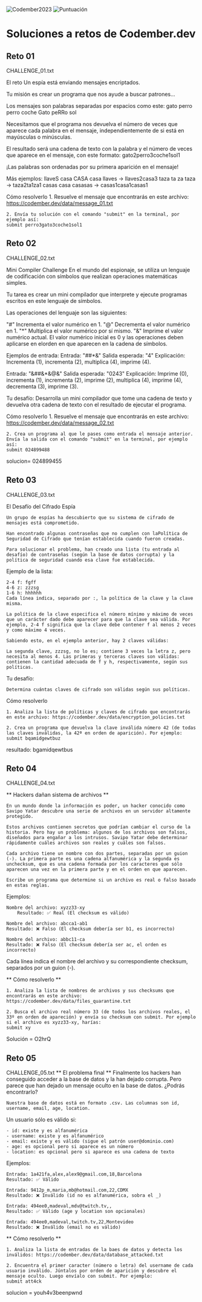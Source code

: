 ![Codember2023](codember.png)
![Puntuación](puntuacion.png)

# Soluciones a retos de Codember.dev

## Reto 01

CHALLENGE_01.txt

El reto
Un espía está enviando mensajes encriptados.

Tu misión es crear un programa que nos ayude a buscar patrones...

Los mensajes son palabras separadas por espacios como este:
gato perro perro coche Gato peRRo sol

Necesitamos que el programa nos devuelva el número de veces que aparece cada palabra en el mensaje, independientemente de si está en mayúsculas o minúsculas.

El resultado será una cadena de texto con la palabra y el número de veces que aparece en el mensaje, con este formato:
gato2perro3coche1sol1

¡Las palabras son ordenadas por su primera aparición en el mensaje!

Más ejemplos:
    llaveS casa CASA casa llaves -> llaves2casa3
    taza ta za taza -> taza2ta1za1
    casas casa casasas -> casas1casa1casas1

Cómo resolverlo 
    1. Resuelve el mensaje que encontrarás en este archivo: https://codember.dev/data/message_01.txt

    2. Envía tu solución con el comando "submit" en la terminal, por ejemplo así:
    submit perro3gato3coche1sol1



## Reto 02

CHALLENGE_02.txt

Mini Compiler Challenge
En el mundo del espionaje, se utiliza un lenguaje de codificación con símbolos que realizan operaciones matemáticas simples.

Tu tarea es crear un mini compilador que interprete y ejecute programas escritos en este lenguaje de símbolos.

Las operaciones del lenguaje son las siguientes:

"#" Incrementa el valor numérico en 1.
"@" Decrementa el valor numérico en 1.
"*" Multiplica el valor numérico por sí mismo.
"&" Imprime el valor numérico actual.
El valor numérico inicial es 0 y las operaciones deben aplicarse en elorden en que aparecen en la cadena de símbolos.

Ejemplos de entrada:
    Entrada: "##*&"
    Salida esperada: "4"
    Explicación: Incrementa (1), incrementa (2), multiplica (4), imprime (4).

Entrada: "&##&*&@&"
Salida esperada: "0243"
Explicación: Imprime (0), incrementa (1), incrementa (2), imprime (2), multiplica (4), imprime (4), decrementa (3), imprime (3).

Tu desafío:
    Desarrolla un mini compilador que tome una cadena de texto y devuelva otra cadena de texto con el resultado de ejecutar el programa.

Cómo resolverlo
    1. Resuelve el mensaje que encontrarás en este archivo: https://codember.dev/data/message_02.txt

    2. Crea un programa al que le pases como entrada el mensaje anterior. Envía la salida con el comando "submit" en la terminal, por ejemplo así:
    submit 024899488

solucion= 024899455

## Reto 03

CHALLENGE_03.txt

El Desafío del Cifrado Espía

    Un grupo de espías ha descubierto que su sistema de cifrado de mensajes está comprometido.

    Han encontrado algunas contraseñas que no cumplen con laPolítica de Seguridad de Cifrado que tenían establecida cuando fueron creadas.

    Para solucionar el problema, han creado una lista (tu entrada al desafío) de contraseñas (según la base de datos corrupta) y la política de seguridad cuando esa clave fue establecida.

Ejemplo de la lista:

    2-4 f: fgff
    4-6 z: zzzsg
    1-6 h: hhhhhh
    Cada línea indica, separado por :, la política de la clave y la clave misma.

    La política de la clave especifica el número mínimo y máximo de veces que un carácter dado debe aparecer para que la clave sea válida. Por ejemplo, 2-4 f significa que la clave debe contener f al menos 2 veces y como máximo 4 veces.

    Sabiendo esto, en el ejemplo anterior, hay 2 claves válidas:

    La segunda clave, zzzsg, no lo es; contiene 3 veces la letra z, pero necesita al menos 4. Las primeras y terceras claves son válidas: contienen la cantidad adecuada de f y h, respectivamente, según sus políticas.

Tu desafío:

    Determina cuántas claves de cifrado son válidas según sus políticas.

Cómo resolverlo

    1. Analiza la lista de políticas y claves de cifrado que encontrarás en este archivo: https://codember.dev/data/encryption_policies.txt

    2. Crea un programa que devuelva la clave inválida número 42 (de todas las claves inválidas, la 42ª en orden de aparición). Por ejemplo:
    submit bqamidgewtbuz

resultado: bgamidqewtbus

## Reto 04

CHALLENGE_04.txt

** Hackers dañan sistema de archivos **

    En un mundo donde la información es poder, un hacker conocido como Savipo Yatar descubre una serie de archivos en un servidor altamente protegido.

    Estos archivos contienen secretos que podrían cambiar el curso de la historia. Pero hay un problema: algunos de los archivos son falsos, diseñados para engañar a los intrusos. Savipo Yatar debe determinar rápidamente cuáles archivos son reales y cuáles son falsos.

    Cada archivo tiene un nombre con dos partes, separadas por un guion (-). La primera parte es una cadena alfanumérica y la segunda es unchecksum, que es una cadena formada por los caracteres que sólo aparecen una vez en la primera parte y en el orden en que aparecen.

    Escribe un programa que determine si un archivo es real o falso basado en estas reglas.

Ejemplos:

    Nombre del archivo: xyzz33-xy
        Resultado: ✅ Real (El checksum es válido)

    Nombre del archivo: abcca1-ab1
    Resultado: ❌ Falso (El checksum debería ser b1, es incorrecto)

    Nombre del archivo: abbc11-ca
    Resultado: ❌ Falso (El checksum debería ser ac, el orden es incorrecto)

Cada línea indica el nombre del archivo y su correspondiente checksum, separados por un guion (-).

** Cómo resolverlo **

    1. Analiza la lista de nombres de archivos y sus checksums que encontrarás en este archivo: https://codember.dev/data/files_quarantine.txt

    2. Busca el archivo real número 33 (de todos los archivos reales, el 33º en orden de apareción) y envía su checksum con submit. Por ejemplo si el archivo es xyzz33-xy, harías:
    submit xy

Solución = O2hrQ

## Reto 05

CHALLENGE_05.txt
** El problema final **
    Finalmente los hackers han conseguido acceder a la base de datos y la han dejado corrupta. Pero parece que han dejado un mensaje oculto en la base de datos. ¿Podrás encontrarlo?

    Nuestra base de datos está en formato .csv. Las columnas son id, username, email, age, location.

Un usuario sólo es válido si:

    - id: existe y es alfanumérica
    - username: existe y es alfanumérico
    - email: existe y es válido (sigue el patrón user@dominio.com)
    - age: es opcional pero si aparece es un número
    - location: es opcional pero si aparece es una cadena de texto

Ejemplos:

    Entrada: 1a421fa,alex,alex9@gmail.com,18,Barcelona
    Resultado: ✅ Válido

    Entrada: 9412p_m,maria,mb@hotmail.com,22,CDMX
    Resultado: ❌ Inválido (id no es alfanumérica, sobra el _)

    Entrada: 494ee0,madeval,mdv@twitch.tv,,
    Resultado: ✅ Válido (age y location son opcionales)

    Entrada: 494ee0,madeval,twitch.tv,22,Montevideo
    Resultado: ❌ Inválido (email no es válido)

** Cómo resolverlo **

    1. Analiza la lista de entradas de la baes de datos y detecta los inválidos: https://codember.dev/data/database_attacked.txt

    2. Encuentra el primer caracter (número o letra) del username de cada usuario inválido. Júntalos por orden de aparición y descubre el mensaje oculto. Luego envíalo con submit. Por ejemplo:
    submit att4ck

solucion = youh4v3beenpwnd